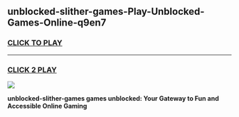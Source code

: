 
## unblocked-slither-games-Play-Unblocked-Games-Online-q9en7
<h3>
<a href="https://premium76.site?title=unblocked-slither-games&ref=24A">CLICK TO PLAY</a></h3>
<hr>

<h3>
<a href="https://premium76.site?title=unblocked-slither-games&ref=24A">CLICK 2 PLAY</a>
  
</h3>

<a href="https://premium76.site?title=unblocked-slither-games&ref=24A"><img src="https://clearcache.store/games.png"></a>


**unblocked-slither-games games unblocked: Your Gateway to Fun and Accessible Online Gaming**
